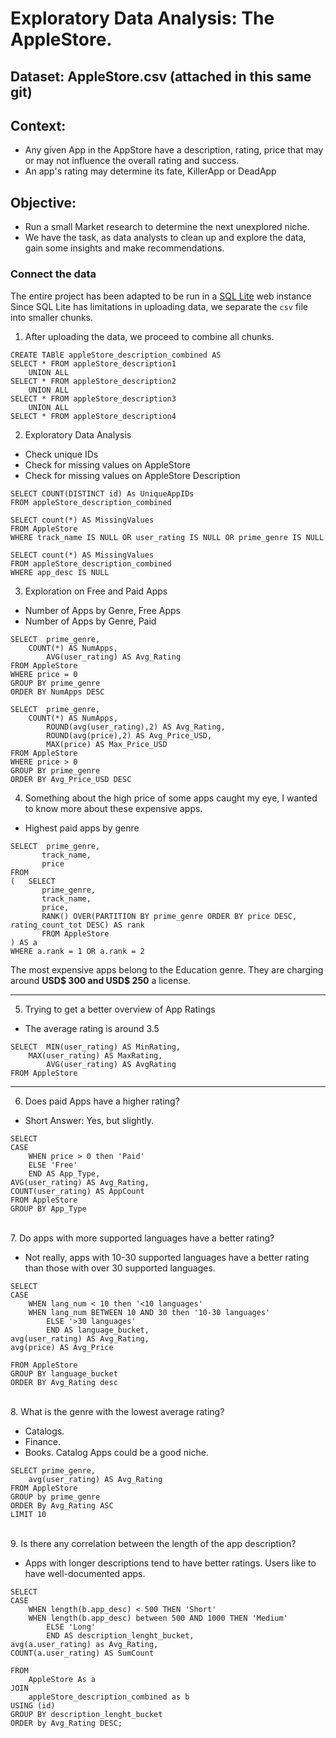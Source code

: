# Exploratory Data Analysis: The AppleStore.
## Dataset: AppleStore.csv (attached in this same git)
## Context: 
*  Any given App in the AppStore have a description, rating, price that may or may not influence the overall rating and success.
*  An app's rating may determine its fate, KillerApp or DeadApp

## Objective:
* Run a small Market research to determine the next unexplored niche.
* We have the task, as data analysts to clean up and explore the data, gain some insights and make recommendations.

### Connect the data
The entire project has been adapted to be run in a [SQL Lite](https://sqliteonline.com/) web instance\
Since SQL Lite has limitations in uploading data, we separate the `csv` file into smaller chunks.

1. After uploading the data, we proceed to combine all chunks.

```
CREATE TABlE appleStore_description_combined AS 
SELECT * FROM appleStore_description1
	UNION ALL
SELECT * FROM appleStore_description2
	UNION ALL
SELECT * FROM appleStore_description3
	UNION ALL
SELECT * FROM appleStore_description4
```

2. Exploratory Data Analysis
*  Check unique IDs
*  Check for missing values on AppleStore
*  Check for missing values on AppleStore Description

```
SELECT COUNT(DISTINCT id) As UniqueAppIDs
FROM appleStore_description_combined

SELECT count(*) AS MissingValues
FROM AppleStore
WHERE track_name IS NULL OR user_rating IS NULL OR prime_genre IS NULL

SELECT count(*) AS MissingValues
FROM appleStore_description_combined
WHERE app_desc IS NULL
```

3. Exploration on Free and Paid Apps
* Number of Apps by Genre, Free Apps
* Number of Apps by Genre, Paid

```
SELECT 	prime_genre,
	COUNT(*) AS NumApps,
        AVG(user_rating) AS Avg_Rating
FROM AppleStore
WHERE price = 0
GROUP BY prime_genre
ORDER BY NumApps DESC

SELECT 	prime_genre,
	COUNT(*) AS NumApps,
        ROUND(avg(user_rating),2) AS Avg_Rating,
        ROUND(avg(price),2) AS Avg_Price_USD,
        MAX(price) AS Max_Price_USD
FROM AppleStore
WHERE price > 0
GROUP BY prime_genre
ORDER BY Avg_Price_USD DESC
```

4. Something about the high price of some apps caught my eye, I wanted to know more about these expensive apps.
* Highest paid apps by genre
 ```
SELECT 	prime_genre,
      	track_name,
      	price
FROM
(	SELECT
        prime_genre,
        track_name,
        price,
        RANK() OVER(PARTITION BY prime_genre ORDER BY price DESC, rating_count_tot DESC) AS rank
    	FROM AppleStore
) AS a
WHERE a.rank = 1 OR a.rank = 2
```
The most expensive apps belong to the Education genre. They are charging around **USD$ 300 and USD$ 250** a license.

---

5. Trying to get a better overview of App Ratings
* The average rating is around 3.5
```
SELECT	MIN(user_rating) AS MinRating,
	MAX(user_rating) AS MaxRating,
       	AVG(user_rating) AS AvgRating
FROM AppleStore
```
---
6. Does paid Apps have a higher rating?
* Short Answer: Yes, but slightly.
```
SELECT
CASE 
	WHEN price > 0 then 'Paid'
	ELSE 'Free'
	END AS App_Type,
AVG(user_rating) AS Avg_Rating,
COUNT(user_rating) AS AppCount
FROM AppleStore
GROUP BY App_Type
```
\
7. Do apps with more supported languages have a better rating?
* Not really, apps with 10-30 supported languages have a better rating than those with over 30 supported languages.
```
SELECT
CASE
	WHEN lang_num < 10 then '<10 languages'
	WHEN lang_num BETWEEN 10 AND 30 then '10-30 languages'
        ELSE '>30 languages'
        END AS language_bucket,
avg(user_rating) AS Avg_Rating,
avg(price) AS Avg_Price

FROM AppleStore
GROUP BY language_bucket        
ORDER BY Avg_Rating desc
```
\
8. What is the genre with the lowest average rating?
* Catalogs.
* Finance.
* Books.
Catalog Apps could be a good niche.
```
SELECT prime_genre,
	avg(user_rating) AS Avg_Rating
FROM AppleStore
GROUP by prime_genre
ORDER By Avg_Rating ASC
LIMIT 10
```
\
9. Is there any correlation between the length of the app description?
* Apps with longer descriptions tend to have better ratings. Users like to have well-documented apps.
```
SELECT
CASE
	WHEN length(b.app_desc) < 500 THEN 'Short'
	WHEN length(b.app_desc) between 500 AND 1000 THEN 'Medium'
        ELSE 'Long'
        END AS description_lenght_bucket,
avg(a.user_rating) as Avg_Rating,
COUNT(a.user_rating) AS SumCount

FROM
	AppleStore As a
JOIN
	appleStore_description_combined as b
USING (id)
GROUP BY description_lenght_bucket
ORDER by Avg_Rating DESC;
```
